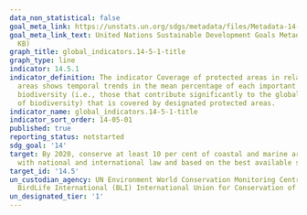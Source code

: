 ```yaml
---
data_non_statistical: false
goal_meta_link: https://unstats.un.org/sdgs/metadata/files/Metadata-14-05-01.pdf
goal_meta_link_text: United Nations Sustainable Development Goals Metadata (PDF 293
  KB)
graph_title: global_indicators.14-5-1-title
graph_type: line
indicator: 14.5.1
indicator_definition: The indicator Coverage of protected areas in relation to marine
  areas shows temporal trends in the mean percentage of each important site for marine
  biodiversity (i.e., those that contribute significantly to the global persistence
  of biodiversity) that is covered by designated protected areas.
indicator_name: global_indicators.14-5-1-title
indicator_sort_order: 14-05-01
published: true
reporting_status: notstarted
sdg_goal: '14'
target: By 2020, conserve at least 10 per cent of coastal and marine areas, consistent
  with national and international law and based on the best available scientific information
target_id: '14.5'
un_custodian_agency: UN Environment World Conservation Monitoring Centre (UNEP-WCMC)
  BirdLife International (BLI) International Union for Conservation of Nature (IUCN)
un_designated_tier: '1'
---
```

